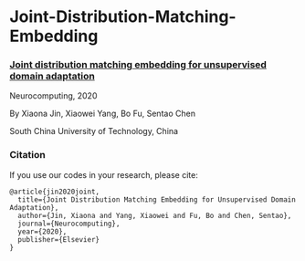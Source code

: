 # Joint-Distribution-Matching-Embedding
### [Joint distribution matching embedding for unsupervised domain adaptation](http://www.sciencedirect.com/science/article/pii/S0925231220309802)
Neurocomputing, 2020

By Xiaona Jin, Xiaowei Yang, Bo Fu, Sentao Chen

South China University of Technology, China

### Citation
If you use our codes in your research, please cite:

```
@article{jin2020joint,
  title={Joint Distribution Matching Embedding for Unsupervised Domain Adaptation},
  author={Jin, Xiaona and Yang, Xiaowei and Fu, Bo and Chen, Sentao},
  journal={Neurocomputing},
  year={2020},
  publisher={Elsevier}
}
```
